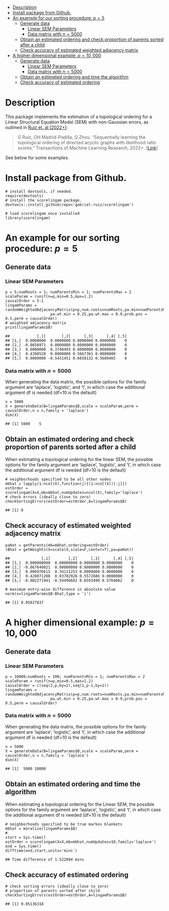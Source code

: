 -   <a href="#description" id="toc-description">Description</a>
-   <a href="#install-package-from-github."
    id="toc-install-package-from-github.">Install package from Github.</a>
-   <a href="#an-example-for-our-sorting-procedure-p5"
    id="toc-an-example-for-our-sorting-procedure-p5">An example for our
    sorting procedure: <span class="math inline"><em>p</em> = 5</span></a>
    -   <a href="#generate-data" id="toc-generate-data">Generate data</a>
        -   <a href="#linear-sem-parameters" id="toc-linear-sem-parameters">Linear
            SEM Parameters</a>
        -   <a href="#data-matrix-with-n5000" id="toc-data-matrix-with-n5000">Data
            matrix with <span class="math inline"><em>n</em> = 5000</span></a>
    -   <a
        href="#obtain-an-estimated-ordering-and-check-proportion-of-parents-sorted-after-a-child"
        id="toc-obtain-an-estimated-ordering-and-check-proportion-of-parents-sorted-after-a-child">Obtain
        an estimated ordering and check proportion of parents sorted after a
        child</a>
    -   <a href="#check-accuracy-of-estimated-weighted-adjacency-matrix"
        id="toc-check-accuracy-of-estimated-weighted-adjacency-matrix">Check
        accuracy of estimated weighted adjacency matrix</a>
-   <a href="#a-higher-dimensional-example-p10000"
    id="toc-a-higher-dimensional-example-p10000">A higher dimensional
    example: <span class="math inline"><em>p</em> = 10, 000</span></a>
    -   <a href="#generate-data-1" id="toc-generate-data-1">Generate data</a>
        -   <a href="#linear-sem-parameters-1"
            id="toc-linear-sem-parameters-1">Linear SEM Parameters</a>
        -   <a href="#data-matrix-with-n5000-1"
            id="toc-data-matrix-with-n5000-1">Data matrix with <span
            class="math inline"><em>n</em> = 5000</span></a>
    -   <a href="#obtain-an-estimated-ordering-and-time-the-algorithm"
        id="toc-obtain-an-estimated-ordering-and-time-the-algorithm">Obtain an
        estimated ordering and time the algorithm</a>
    -   <a href="#check-accuracy-of-estimated-ordering"
        id="toc-check-accuracy-of-estimated-ordering">Check accuracy of
        estimated ordering</a>

# Description

This package implements the estimation of a topological ordering for a
Linear Structural Equation Model (SEM) with non-Gaussian errors, as
outlined in [Ruiz et. al
(2022+)](https://openreview.net/forum?id=4pCjIGIjrt):

> G Ruiz, OH Madrid-Padilla, Q Zhou. “Sequentially learning the
> topological ordering of directed acyclic graphs with likelihood ratio
> scores.” Transactions of Machine Learning Research, 2022+.
> \[[Link](https://openreview.net/forum?id=4pCjIGIjrt)\]

See below for some examples.

# Install package from Github.

    # install devtools, if needed. 
    require(devtools)
    # install the scorelingam package. 
    devtools::install_github(repo='gabriel-ruiz/scorelingam')

    # load scorelingam once installed
    library(scorelingam)

# An example for our sorting procedure: *p* = 5

## Generate data

### Linear SEM Parameters

    p = 5;numRoots = 1; numParentsMin = 1; numParentsMax = 2
    scaleParam = runif(n=p,min=0.5,max=1.2)
    causalOrder = 5:1
    lingamParams = randomWeightedAdjacencyMatrix(p=p,num.roots=numRoots,pa.min=numParentsMin,pa.max=numParentsMax,
                        pa.wt.min = 0.25,pa.wt.max = 0.9,prob.pos = 0.5,perm = causalOrder)
    # weighted adjacency matrix
    print(lingamParams$B)

    ##            [,1]       [,2]      [,3]      [,4] [,5]
    ## [1,]  0.0000000  0.0000000 0.0000000 0.0000000    0
    ## [2,] -0.8658971  0.0000000 0.0000000 0.0000000    0
    ## [3,]  0.0000000  0.3740493 0.0000000 0.0000000    0
    ## [4,]  0.4398528  0.0000000 0.5667361 0.0000000    0
    ## [5,]  0.0000000 -0.5431451 0.6658132 0.5600465    0

### Data matrix with *n* = 5000

When generating the data matrix, the possible options for the family
argument are ‘laplace’, ‘logistic’, and ‘t’, in which case the
additional argument df is needed (df=10 is the default)

    n = 5000
    X = generateData(B=lingamParams$B,scale = scaleParam,perm = causalOrder,n = n,family = 'laplace')
    dim(X)

    ## [1] 5000    5

## Obtain an estimated ordering and check proportion of parents sorted after a child

When estimating a topological ordering for the linear SEM, the possible
options for the family argument are ‘laplace’, ‘logistic’, and ‘t’, in
which case the additional argument df is needed (df=10 is the default)

    # neighborhoods specified to be all other nodes
    mbhat = lapply(1:ncol(X),function(j){(1:ncol(X))[-j]}) 
    estOrder = scorelingam(X=X,mb=mbhat,numUpdates=ncol(X),family='laplace')
    # check errors (ideally close to zero)
    checkSortingErrors(estOrder=estOrder,A=lingamParams$B)

    ## [1] 0

## Check accuracy of estimated weighted adjacency matrix

    paHat = getParents(mb=mbhat,ordering=estOrder)
    (Bhat = getWeights(X=scale(X,scale=F,center=T),pa=paHat))

    ##              [,1]        [,2]      [,3]      [,4] [,5]
    ## [1,]  0.000000000  0.00000000 0.0000000 0.0000000    0
    ## [2,] -0.867640021  0.00000000 0.0000000 0.0000000    0
    ## [3,]  0.006976615  0.34111253 0.0000000 0.0000000    0
    ## [4,]  0.428071208  0.03702926 0.5572686 0.0000000    0
    ## [5,] -0.002271941 -0.54496682 0.6593490 0.5764062    0

    # maximum entry-wise difference in absolute value
    norm(x=lingamParams$B-Bhat,type = 'i')

    ## [1] 0.05827837

# A higher dimensional example: *p* = 10, 000

## Generate data

### Linear SEM Parameters

    p = 10000;numRoots = 100; numParentsMin = 1; numParentsMax = 2
    scaleParam = runif(n=p,min=0.5,max=1.2)
    causalOrder = c(seq(2,p,by=2),seq(1,p-1,by=2))
    lingamParams = randomWeightedAdjacencyMatrix(p=p,num.roots=numRoots,pa.min=numParentsMin,pa.max=numParentsMax,
                        pa.wt.min = 0.25,pa.wt.max = 0.9,prob.pos = 0.5,perm = causalOrder)

### Data matrix with *n* = 5000

When generating the data matrix, the possible options for the family
argument are ‘laplace’, ‘logistic’, and ‘t’, in which case the
additional argument df is needed (df=10 is the default)

    n = 5000
    X = generateData(B=lingamParams$B,scale = scaleParam,perm = causalOrder,n = n,family = 'laplace')
    dim(X)

    ## [1]  5000 10000

## Obtain an estimated ordering and time the algorithm

When estimating a topological ordering for the Linear SEM, the possible
options for the family argument are ‘laplace’, ‘logistic’, and ‘t’, in
which case the additional argument df is needed (df=10 is the default)

    # neighborhoods specified to be true markov blankets
    mbhat = moralize(lingamParams$B) 
    #
    start = Sys.time()
    estOrder = scorelingam(X=X,mb=mbhat,numUpdates=10,family='laplace')
    end = Sys.time()
    difftime(end,start,units='mins')

    ## Time difference of 1.522094 mins

## Check accuracy of estimated ordering

    # check sorting errors (ideally close to zero)
    # proportion of parents sorted after child
    checkSortingErrors(estOrder=estOrder,A=lingamParams$B)

    ## [1] 0.05136318
